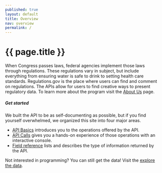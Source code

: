 ```yaml
---
published: true
layout: default
title: Overview
nav: overview
permalink: /
---
```


# {{ page.title }}

When Congress passes laws, federal agencies implement those laws through regulations. These regulations vary in subject, but include everything from ensuring water is safe to drink to setting health care standards. Regulations.gov is the place where users can find and comment on regulations. The APIs allow for users to find creative ways to present regulatory data. To learn more about the program visit the [About Us](http://www.regulations.gov/#!aboutProgram) page. 

##### Get started
We built the API to be as self-documenting as possible, but if you find yourself overwhelmed, we organized this site into four major areas.

- [API Basics](basics/) introduces you to the operations offered by the API.
- [API Calls](console/) gives you a hands-on experience of those operations with an interactive console.
- [Field reference](fields.html) lists and describes the type of information returned by the API.

<body id="overview"></body>

Not interested in programming? You can still get the data! Visit the [explore the data](URL_of_data).